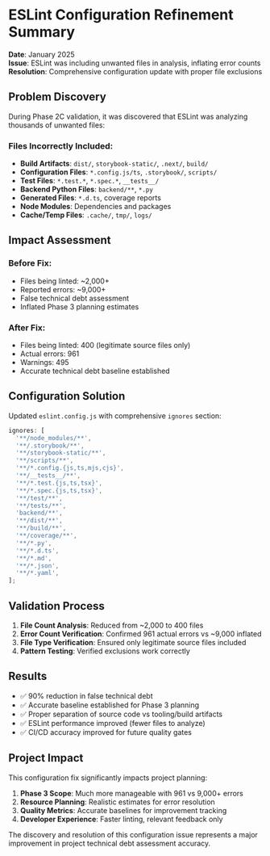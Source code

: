 # ESLint Configuration Refinement Summary

**Date**: January 2025  
**Issue**: ESLint was including unwanted files in analysis, inflating error counts  
**Resolution**: Comprehensive configuration update with proper file exclusions

## Problem Discovery

During Phase 2C validation, it was discovered that ESLint was analyzing thousands of unwanted files:

### Files Incorrectly Included:

- **Build Artifacts**: `dist/`, `storybook-static/`, `.next/`, `build/`
- **Configuration Files**: `*.config.js/ts`, `.storybook/`, `scripts/`
- **Test Files**: `*.test.*`, `*.spec.*`, `__tests__/`
- **Backend Python Files**: `backend/**`, `*.py`
- **Generated Files**: `*.d.ts`, coverage reports
- **Node Modules**: Dependencies and packages
- **Cache/Temp Files**: `.cache/`, `tmp/`, `logs/`

## Impact Assessment

### Before Fix:

- Files being linted: ~2,000+
- Reported errors: ~9,000+
- False technical debt assessment
- Inflated Phase 3 planning estimates

### After Fix:

- Files being linted: 400 (legitimate source files only)
- Actual errors: 961
- Warnings: 495
- Accurate technical debt baseline established

## Configuration Solution

Updated `eslint.config.js` with comprehensive `ignores` section:

```javascript
ignores: [
  '**/node_modules/**',
  '**/.storybook/**',
  '**/storybook-static/**',
  '**/scripts/**',
  '**/*.config.{js,ts,mjs,cjs}',
  '**/__tests__/**',
  '**/*.test.{js,ts,tsx}',
  '**/*.spec.{js,ts,tsx}',
  '**/test/**',
  '**/tests/**',
  'backend/**',
  '**/dist/**',
  '**/build/**',
  '**/coverage/**',
  '**/*.py',
  '**/*.d.ts',
  '**/*.md',
  '**/*.json',
  '**/*.yaml',
];
```

## Validation Process

1. **File Count Analysis**: Reduced from ~2,000 to 400 files
2. **Error Count Verification**: Confirmed 961 actual errors vs ~9,000 inflated
3. **File Type Verification**: Ensured only legitimate source files included
4. **Pattern Testing**: Verified exclusions work correctly

## Results

- ✅ 90% reduction in false technical debt
- ✅ Accurate baseline established for Phase 3 planning
- ✅ Proper separation of source code vs tooling/build artifacts
- ✅ ESLint performance improved (fewer files to analyze)
- ✅ CI/CD accuracy improved for future quality gates

## Project Impact

This configuration fix significantly impacts project planning:

1. **Phase 3 Scope**: Much more manageable with 961 vs 9,000+ errors
2. **Resource Planning**: Realistic estimates for error resolution
3. **Quality Metrics**: Accurate baselines for improvement tracking
4. **Developer Experience**: Faster linting, relevant feedback only

The discovery and resolution of this configuration issue represents a major improvement in project
technical debt assessment accuracy.
